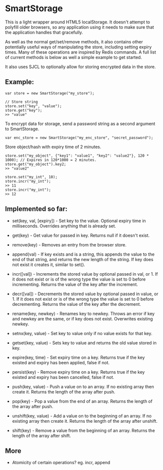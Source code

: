 SmartStorage
============

This is a light wrapper around HTML5 localStorage. It doesn't attempt to polyfill older browsers, so any application using it needs to make sure that the application handles that gracefully.

As well as the normal get/set/remove methods, it also contains other potentially useful ways of manipulating the store, including setting expiry times. Many of these operations are inspired by Redis commands. A full list of current methods is below as well a simple example to get started.

It also uses SJCL to optionally allow for storing encrypted data in the store.

Example:
--------

    var store = new SmartStorage("my_store");

    // Store string
    store.set("key", "value");
    store.get("key");
    >> "value"

To encrypt data for storage, send a password string as a second argument to SmartStorage.

    var enc_store = new SmartStorage("my_enc_store", "secret_password");

Store object/hash with expiry time of 2 minutes.

    store.set("my_object", {"key1": "value1", "key2": "value2"}, 120 * 1000); // Expires in 120*1000 = 2 minutes.
    store.get("my_object").key2;
    >> "value2"

    store.set("my_int", 10);
    store.incr("my_int");
    >> 11
    store.incr("my_int");
    >> 12

Implemented so far:
--------------------

* set(key, val, [expiry]) - Set key to the value. Optional expiry time in milliseconds. Overrides anything that is already set.

* get(key) - Get value for passed in key. Returns null if it doesn't exist.

* remove(key) - Removes an entry from the browser store.

* append(val) - If key exists and is a string, this appends the value to the end of that string, and returns the new length of the string. If key does not exist it creates it, similar to set().

* incr([val]) - Increments the stored value by optional passed in val, or 1. If it does not exist or is of the wrong type the value is set to 0 before incrementing. Returns the value of the key after the increment.

* decr([val]) - Decrements the stored value by optional passed in value, or 1. If it does not exist or is of the wrong type the value is set to 0 before decrementing. Returns the value of the key after the decrement.

* rename(key, newkey) - Renames key to newkey. Throws an error if key and newkey are the same, or if key does not exist. Overwrites existing newkey.

* setnx(key, value) - Set key to value only if no value exists for that key.

* getset(key, value) - Sets key to value and returns the old value stored in key.

* expire(key, time) - Set expiry time on a key. Returns true if the key existed and expiry has been applied, false if not.

* persist(key) - Remove expiry time on a key. Returns true if the key existed and expiry has been cancelled, false if not.

* push(key, value) - Push a value on to an array. If no existing array then create it. Returns the length of the array after push.

* pop(key) - Pop a value from the end of an array. Returns the length of the array after push.

* unshift(key, value) - Add a value on to the beginning of an array. If no existing array then create it. Returns the length of the array after unshift.

* shift(key) - Remove a value from the beginning of an array. Returns the length of the array after shift.


More
----
- Atomicity of certain operations? eg. incr, append
